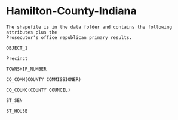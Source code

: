 # Hamilton-County-Indiana
```
The shapefile is in the data folder and contains the following attributes plus the
Prosecutor's office republican primary results.
```


`OBJECT_1`

`Precinct`
 
`TOWNSHIP_NUMBER`
 
`CO_COMM(COUNTY COMMISSIONER)`
 
`CO_COUNC(COUNTY COUNCIL)`
 
`ST_SEN`
 
`ST_HOUSE` 
 
